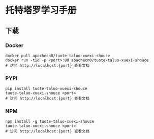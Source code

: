 # 托特塔罗学习手册

## 下载

### Docker

```
docker pull apachecn0/tuote-taluo-xuexi-shouce
docker run -tid -p <port>:80 apachecn0/tuote-taluo-xuexi-shouce
# 访问 http://localhost:{port} 查看文档
```

### PYPI

```
pip install tuote-taluo-xuexi-shouce
tuote-taluo-xuexi-shouce <port>
# 访问 http://localhost:{port} 查看文档
```

### NPM

```
npm install -g tuote-taluo-xuexi-shouce
tuote-taluo-xuexi-shouce <port>
# 访问 http://localhost:{port} 查看文档
```